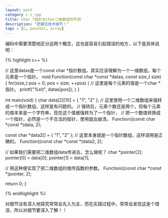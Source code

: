 ```yaml
---
layout: post
category : c_cpp
title: char *指针与char二维数组的不同
description: "把握住技术细节！"
tags : [c, pointer, array]
---
```


编码中需要清楚地区分这两个概念，这也是容易引起错误的地方，以下是具体说明：

{% highlight c++ %}

// 这里datas是一个const char *指针数组，其实应该理解为一个一维数组，每个元素是一个指针。
void Function(const char *const *datas, const size_t size) {
  for(size_t pos = 0; pos < size; ++pos) {
    // 这里是每个元素的值是一个char *指针。
    printf("%s\t", datas[pos]);
  }
}

int main(void) {
  char data[2][10] = { "1", "2" };
  // 这里使用一个二维数组来强转成一个指针数组，这样是有问题的。
  // 强转后，元素个数还是两个，但每个元素的值本来是一个字符串，现在这个值被强转为了一个指针，
  // 把一个数值转换成一个指针，必然是一个不合法的指针，使用就会崩溃。
  Function((const char *const *)data, 2);

  const char *data2[] = { "1", "2" };
  // 这里本身就是一个指针数组，这样调用是正确的。
  Function((const char *const *)data2, 2);

  // 如果我们需要把二维数组data传进去，怎么做呢？
  char *pointer[2];
  pointer[0] = data[0];
  pointer[1] = data[1];

  // 用这种便实现了把二维数组的值传函数的参数。
  Function((const char *const *)pointer, 2);

  return 0;
}

{% endhighlight %}

对细节没有深入地探究常常会先入为主，而在实践过程中，常常会发现这是个错误，所以对细节要深入了解！！
